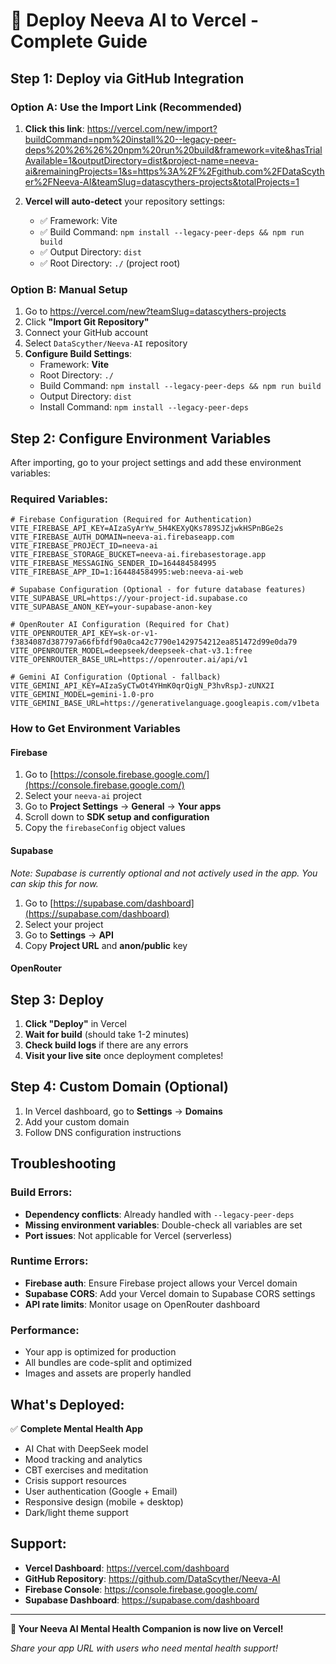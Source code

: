 # 🚀 Deploy Neeva AI to Vercel - Complete Guide

## Step 1: Deploy via GitHub Integration

### Option A: Use the Import Link (Recommended)
1. **Click this link**: https://vercel.com/new/import?buildCommand=npm%20install%20--legacy-peer-deps%20%26%26%20npm%20run%20build&framework=vite&hasTrialAvailable=1&outputDirectory=dist&project-name=neeva-ai&remainingProjects=1&s=https%3A%2F%2Fgithub.com%2FDataScyther%2FNeeva-AI&teamSlug=datascythers-projects&totalProjects=1

2. **Vercel will auto-detect** your repository settings:
   - ✅ Framework: Vite
   - ✅ Build Command: `npm install --legacy-peer-deps && npm run build`
   - ✅ Output Directory: `dist`
   - ✅ Root Directory: `./` (project root)

### Option B: Manual Setup
1. Go to https://vercel.com/new?teamSlug=datascythers-projects
2. Click **"Import Git Repository"**
3. Connect your GitHub account
4. Select `DataScyther/Neeva-AI` repository
5. **Configure Build Settings**:
   - Framework: **Vite**
   - Root Directory: `./`
   - Build Command: `npm install --legacy-peer-deps && npm run build`
   - Output Directory: `dist`
   - Install Command: `npm install --legacy-peer-deps`

## Step 2: Configure Environment Variables

After importing, go to your project settings and add these environment variables:

### Required Variables:

```
# Firebase Configuration (Required for Authentication)
VITE_FIREBASE_API_KEY=AIzaSyArYw_5H4KEXyQKs789SJZjwkHSPnBGe2s
VITE_FIREBASE_AUTH_DOMAIN=neeva-ai.firebaseapp.com
VITE_FIREBASE_PROJECT_ID=neeva-ai
VITE_FIREBASE_STORAGE_BUCKET=neeva-ai.firebasestorage.app
VITE_FIREBASE_MESSAGING_SENDER_ID=164484584995
VITE_FIREBASE_APP_ID=1:164484584995:web:neeva-ai-web

# Supabase Configuration (Optional - for future database features)
VITE_SUPABASE_URL=https://your-project-id.supabase.co
VITE_SUPABASE_ANON_KEY=your-supabase-anon-key

# OpenRouter AI Configuration (Required for Chat)
VITE_OPENROUTER_API_KEY=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
VITE_OPENROUTER_MODEL=deepseek/deepseek-chat-v3.1:free
VITE_OPENROUTER_BASE_URL=https://openrouter.ai/api/v1

# Gemini AI Configuration (Optional - fallback)
VITE_GEMINI_API_KEY=AIzaSyCTwOt4YHmK0qrQigN_P3hvRspJ-zUNX2I
VITE_GEMINI_MODEL=gemini-1.0-pro
VITE_GEMINI_BASE_URL=https://generativelanguage.googleapis.com/v1beta
```

### How to Get Environment Variables

#### Firebase
1. Go to [https://console.firebase.google.com/](https://console.firebase.google.com/)
2. Select your `neeva-ai` project
3. Go to **Project Settings** → **General** → **Your apps**
4. Scroll down to **SDK setup and configuration**
5. Copy the `firebaseConfig` object values

#### Supabase
*Note: Supabase is currently optional and not actively used in the app. You can skip this for now.*

1. Go to [https://supabase.com/dashboard](https://supabase.com/dashboard)
2. Select your project
3. Go to **Settings** → **API**
4. Copy **Project URL** and **anon/public** key

#### OpenRouter

## Step 3: Deploy

1. **Click "Deploy"** in Vercel
2. **Wait for build** (should take 1-2 minutes)
3. **Check build logs** if there are any errors
4. **Visit your live site** once deployment completes!

## Step 4: Custom Domain (Optional)

1. In Vercel dashboard, go to **Settings** → **Domains**
2. Add your custom domain
3. Follow DNS configuration instructions

## Troubleshooting

### Build Errors:
- **Dependency conflicts**: Already handled with `--legacy-peer-deps`
- **Missing environment variables**: Double-check all variables are set
- **Port issues**: Not applicable for Vercel (serverless)

### Runtime Errors:
- **Firebase auth**: Ensure Firebase project allows your Vercel domain
- **Supabase CORS**: Add your Vercel domain to Supabase CORS settings
- **API rate limits**: Monitor usage on OpenRouter dashboard

### Performance:
- Your app is optimized for production
- All bundles are code-split and optimized
- Images and assets are properly handled

## What's Deployed:

✅ **Complete Mental Health App**
- AI Chat with DeepSeek model
- Mood tracking and analytics
- CBT exercises and meditation
- Crisis support resources
- User authentication (Google + Email)
- Responsive design (mobile + desktop)
- Dark/light theme support

## Support:

- **Vercel Dashboard**: https://vercel.com/dashboard
- **GitHub Repository**: https://github.com/DataScyther/Neeva-AI
- **Firebase Console**: https://console.firebase.google.com/
- **Supabase Dashboard**: https://supabase.com/dashboard

---

**🎉 Your Neeva AI Mental Health Companion is now live on Vercel!**

*Share your app URL with users who need mental health support!*
